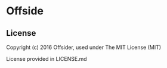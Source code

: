 # Offside






## License
Copyright (c) 2016 Offsider, used under The MIT License (MIT)

License provided in LICENSE.md
